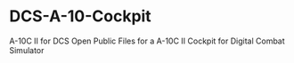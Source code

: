 # DCS-A-10-Cockpit
A-10C II for DCS
Open Public Files for a A-10C II Cockpit for Digital Combat Simulator
